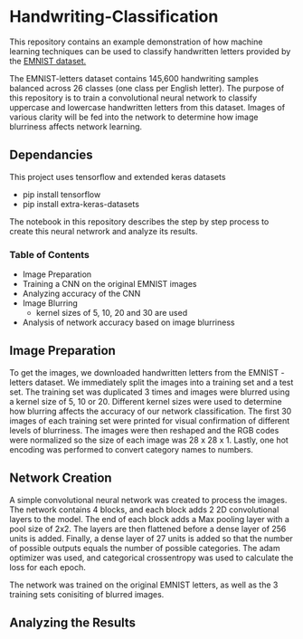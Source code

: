 # Handwriting-Classification
This repository contains an example demonstration of how machine learning techniques can be used to classify handwritten letters provided by the [EMNIST dataset.](https://arxiv.org/abs/1702.05373)

The EMNIST-letters dataset contains 145,600 handwriting samples balanced across 26 classes (one class per English letter). The purpose of this repository is to train a convolutional neural network to classify uppercase and lowercase handwritten letters from this dataset. Images of various clarity will be fed into the network to determine how image blurriness affects network learning. 
 

## Dependancies
This project uses tensorflow and extended keras datasets
* pip install tensorflow
* pip install extra-keras-datasets

The notebook in this repository describes the step by step process to create this neural netwrork and analyze its results. 

### Table of Contents
* Image Preparation
* Training a CNN on the original EMNIST images
* Analyzing accuracy of the CNN
* Image Blurring 
  * kernel sizes of 5, 10, 20 and 30 are used
* Analysis of network accuracy based on image blurriness

## Image Preparation
To get the images, we downloaded handwritten letters from the EMNIST - letters dataset. We immediately split the images into a training set and a test set.
The training set was duplicated 3 times and images were blurred using a kernel size of 5, 10 or 20. Different kernel sizes were used to determine how blurring affects the accuracy of our network classification. The first 30 images of each training set were printed for visual confirmation of different levels of blurriness. The images were then reshaped and the RGB codes were normalized so the size of each image was 28 x 28 x 1. Lastly, one hot encoding was performed to convert category names to numbers. 

## Network Creation
A simple convolutional neural network was created to process the images. The network contains 4 blocks, and each block adds 2 2D convolutional layers to the model. The end of each block adds a Max pooling layer with a pool size of 2x2. The layers are then flattened before a dense layer of 256 units is added. Finally, a dense layer of 27 units is added so that the number of possible outputs equals the number of possible categories. The adam optimizer was used, and categorical crossentropy was used to calculate the loss for each epoch. 

The network was trained on the original EMNIST letters, as well as the 3 training sets conisiting of blurred images. 

## Analyzing the Results






